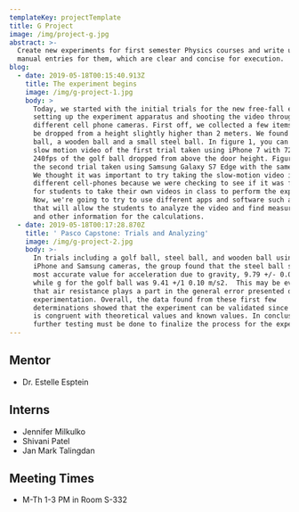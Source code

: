 ```yaml
---
templateKey: projectTemplate
title: G Project
image: /img/project-g.jpg
abstract: >-
  Create new experiments for first semester Physics courses and write up a lab
  manual entries for them, which are clear and concise for execution.
blog:
  - date: 2019-05-18T00:15:40.913Z
    title: The experiment begins
    image: /img/g-project-1.jpg
    body: >
      Today, we started with the initial trials for the new free-fall experiment
      setting up the experiment apparatus and shooting the video through
      different cell phone cameras. First off, we collected a few items that can
      be dropped from a height slightly higher than 2 meters. We found a golf
      ball, a wooden ball and a small steel ball. In figure 1, you can see the
      slow motion video of the first trial taken using iPhone 7 with 720p and
      240fps of the golf ball dropped from above the door height. Figure 2 shows
      the second trial taken using Samsung Galaxy S7 Edge with the same quality.
      We thought it was important to try taking the slow-motion video in
      different cell-phones because we were checking to see if it was feasible
      for students to take their own videos in class to perform the experiment.
      Now, we're going to try to use different apps and software such as PASCO
      that will allow the students to analyze the video and find measurements
      and other information for the calculations.
  - date: 2019-05-18T00:17:28.870Z
    title: ' Pasco Capstone: Trials and Analyzing'
    image: /img/g-project-2.jpg
    body: >-
      In trials including a golf ball, steel ball, and wooden ball using both
      iPhone and Samsung cameras, the group found that the steel ball showed the
      most accurate value for acceleration due to gravity, 9.79 +/- 0.09 m/s2 
      while g for the golf ball was 9.41 +/1 0.10 m/s2.  This may be evidence
      that air resistance plays a part in the general error presented during the
      experimentation. Overall, the data found from these first few
      determinations showed that the experiment can be validated since the data
      is congruent with theoretical values and known values. In conclusion,
      further testing must be done to finalize the process for the experiment.
---
```

## Mentor

*  Dr. Estelle Esptein

## Interns

* Jennifer Milkulko
* Shivani Patel
* Jan Mark Talingdan

## Meeting Times

* M-Th 1-3 PM in Room S-332
